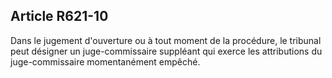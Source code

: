 Article R621-10
----
Dans le jugement d'ouverture ou à tout moment de la procédure, le tribunal peut
désigner un juge-commissaire suppléant qui exerce les attributions du
juge-commissaire momentanément empêché.
